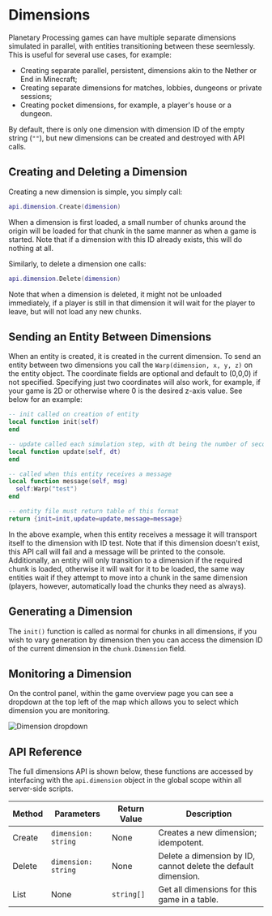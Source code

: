 # Dimensions

Planetary Processing games can have multiple separate dimensions simulated in parallel, with entities transitioning between these seemlessly. This is useful for several use cases, for example:

* Creating separate parallel, persistent, dimensions akin to the Nether or End in Minecraft;
* Creating separate dimensions for matches, lobbies, dungeons or private sessions;
* Creating pocket dimensions, for example, a player's house or a dungeon.

By default, there is only one dimension with dimension ID of the empty string (`""`), but new dimensions can be created and destroyed with API calls.

## Creating and Deleting a Dimension

Creating a new dimension is simple, you simply call:

```lua
api.dimension.Create(dimension)
```

When a dimension is first loaded, a small number of chunks around the origin will be loaded for that chunk in the same manner as when a game is started. Note that if a dimension with this ID already exists, this will do nothing at all.

Similarly, to delete a dimension one calls:

```lua
api.dimension.Delete(dimension)
```

Note that when a dimension is deleted, it might not be unloaded immediately, if a player is still in that dimension it will wait for the player to leave, but will not load any new chunks.

## Sending an Entity Between Dimensions

When an entity is created, it is created in the current dimension. To send an entity between two dimensions you call the `Warp(dimension, x, y, z)` on the entity object. The coordinate fields are optional and default to (0,0,0) if not specified. Specifying just two coordinates will also work, for example, if your game is 2D or otherwise where 0 is the desired z-axis value. See below for an example:

```lua
-- init called on creation of entity
local function init(self)
end

-- update called each simulation step, with dt being the number of seconds since last step (float)
local function update(self, dt)
end

-- called when this entity receives a message
local function message(self, msg)
  self:Warp("test")
end

-- entity file must return table of this format
return {init=init,update=update,message=message}
```

In the above example, when this entity receives a message it will transport itself to the dimension with ID test. Note that if this dimension doesn't exist, this API call will fail and a message will be printed to the console. Additionally, an entity will only transition to a dimension if the required chunk is loaded, otherwise it will wait for it to be loaded, the same way entities wait if they attempt to move into a chunk in the same dimension (players, however, automatically load the chunks they need as always).

## Generating a Dimension

The `init()` function is called as normal for chunks in all dimensions, if you wish to vary generation by dimension then you can access the dimension ID of the current dimension in the `chunk.Dimension` field.

## Monitoring a Dimension

On the control panel, within the game overview page you can see a dropdown at the top left of the map which allows you to select which dimension you are monitoring.

![Dimension dropdown](https://planetaryprocessing.io/static/img/dimensions.png)

## API Reference

The full dimensions API is shown below, these functions are accessed by interfacing with the `api.dimension` object in the global scope within all server-side scripts.

| Method | Parameters          | Return Value | Description                                                    |
| ------ | ------------------- | ------------ | -------------------------------------------------------------- |
| Create | `dimension: string` | None         | Creates a new dimension; idempotent.                           |
| Delete | `dimension: string` | None         | Delete a dimension by ID, cannot delete the default dimension. |
| List   | None                | `string[]`   | Get all dimensions for this game in a table.                   |
